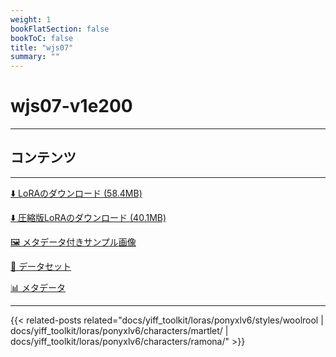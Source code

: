 ```yaml
---
weight: 1
bookFlatSection: false
bookToC: false
title: "wjs07"
summary: ""
---
```


<!--markdownlint-disable MD025 MD033 -->

# wjs07-v1e200

---

## コンテンツ

---

[⬇️ LoRAのダウンロード (58.4MB)](https://huggingface.co/k4d3/yiff_toolkit/resolve/main/ponyxl_loras/wjs07-v1e200.safetensors?download=true)

[⬇️ 圧縮版LoRAのダウンロード (40.1MB)](https://huggingface.co/k4d3/yiff_toolkit/resolve/main/ponyxl_loras_shrunk_2/wjs07-v1e200_frockpt1_th-3.55.safetensors?download=true)

[🖼️ メタデータ付きサンプル画像](https://huggingface.co/k4d3/yiff_toolkit/tree/main/static/{})

[📐 データセット](https://huggingface.co/datasets/k4d3/furry/tree/main/by_wjs07)

[📊 メタデータ](https://huggingface.co/k4d3/yiff_toolkit/raw/main/ponyxl_loras/wjs07-v1e200.json)

---

<!--
HUGO_SEARCH_EXCLUDE_START
-->
{{< related-posts related="docs/yiff_toolkit/loras/ponyxlv6/styles/woolrool | docs/yiff_toolkit/loras/ponyxlv6/characters/martlet/ | docs/yiff_toolkit/loras/ponyxlv6/characters/ramona/" >}}
<!--
HUGO_SEARCH_EXCLUDE_END
-->
